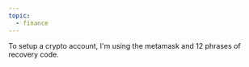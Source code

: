 ```yaml
---
topic:
  - finance
---
```

To setup a crypto account, I'm using the metamask and 12 phrases of recovery code.